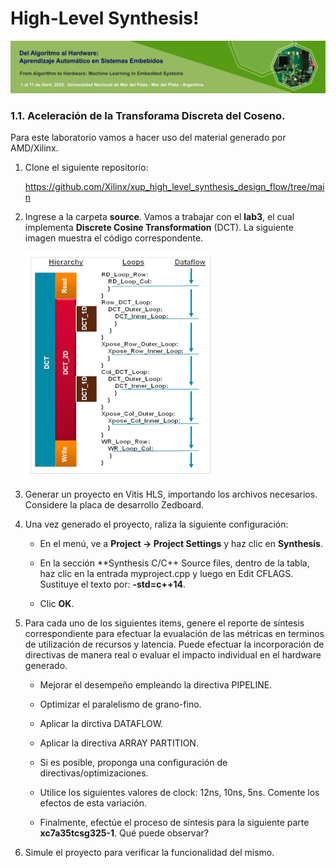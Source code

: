 # High-Level Synthesis!

![alt text](../img/general/header.png)

### 1.1. Aceleración de la Transforama Discreta del Coseno.

Para este laboratorio vamos a hacer uso del material generado por AMD/Xilinx. 

1. Clone el siguiente repositorio: 

     https://github.com/Xilinx/xup_high_level_synthesis_design_flow/tree/main

2. Ingrese a la carpeta **source**. Vamos a trabajar con el **lab3**, el cual implementa **Discrete Cosine Transformation** (DCT). La siguiente imagen muestra el código correspondente. 

    ![alt text](image-1.png)

3. Generar un proyecto en Vitis HLS, importando los archivos necesarios. Considere la placa de desarrollo Zedboard. 

4. Una vez generado el proyecto,  raliza la siguiente configuración:
    
    - En el menú, ve a **Project -> Project Settings** y haz clic en **Synthesis**. 

    - En la sección **Synthesis C/C++ Source files, dentro de la tabla, haz clic en la entrada myproject.cpp y luego en Edit CFLAGS. Sustituye el texto por: **-std=c++14**.
    
    - Clic **OK**. 


5. Para cada uno de los siguientes items, genere el reporte de síntesis correspondiente para efectuar la evualación de las métricas en terminos de utilización de recursos y latencia. Puede efectuar la incorporación de directivas de manera real o evaluar el impacto individual en el hardware generado. 

    - Mejorar el desempeño empleando la directiva PIPELINE.

    - Optimizar el paralelismo de grano-fino.

    - Aplicar la dirctiva DATAFLOW. 

    - Aplicar la directiva ARRAY PARTITION. 

    - Si es posible, proponga una configuración de directivas/optimizaciones. 

    - Utilice los siguientes valores de clock: 12ns, 10ns, 5ns. Comente los efectos de esta variación.

    - Finalmente, efectúe el proceso de síntesis para la siguiente parte **xc7a35tcsg325-1**. Qué puede observar?

5. Simule el proyecto para verificar la funcionalidad del mismo. 


